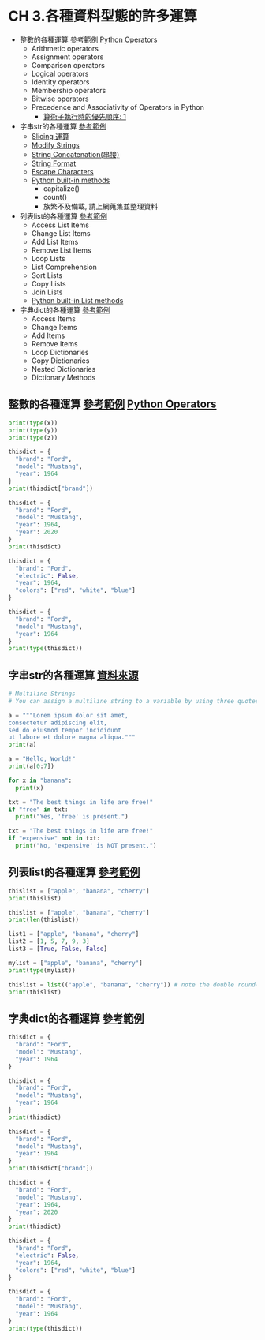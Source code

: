 # CH 3.各種資料型態的許多運算
  - 整數的各種運算 [參考範例](https://www.w3schools.com/python/python_numbers.asp)  [Python Operators](https://www.w3schools.com/python/python_operators.asp)
    - Arithmetic operators
    - Assignment operators
    - Comparison operators
    - Logical operators
    - Identity operators
    - Membership operators
    - Bitwise operators
    - Precedence and Associativity of Operators in Python
      - [算術子執行時的優先順序: 1](https://www.programiz.com/python-programming/precedence-associativity) 
  - 字串str的各種運算 [參考範例](https://www.w3schools.com/python/python_strings.asp)
    - [Slicing 運算](https://www.w3schools.com/python/python_strings_slicing.asp)
    - [Modify Strings](https://www.w3schools.com/python/python_strings_modify.asp)
    - [String Concatenation(串接)](https://www.w3schools.com/python/python_strings_concatenate.asp)
    - [String Format](https://www.w3schools.com/python/python_strings_format.asp)
    - [Escape Characters](https://www.w3schools.com/python/python_strings_escape.asp)
    - [Python built-in methods](https://www.w3schools.com/python/python_strings_methods.asp)
      - capitalize()
      - count()
      - 族繁不及備載, 請上網蒐集並整理資料
  - 列表list的各種運算  [參考範例](https://www.w3schools.com/python/python_lists.asp)
    - Access List Items
    - Change List Items
    - Add List Items
    - Remove List Items
    - Loop Lists
    - List Comprehension
    - Sort Lists
    - Copy Lists
    - Join Lists
    - [Python built-in List methods](https://www.w3schools.com/python/python_lists_methods.asp)
  - 字典dict的各種運算 [參考範例](https://www.w3schools.com/python/python_dictionaries.asp)
    - Access Items
    - Change Items
    - Add Items
    - Remove Items
    - Loop Dictionaries
    - Copy Dictionaries
    - Nested Dictionaries
    - Dictionary Methods

## 整數的各種運算 [參考範例](https://www.w3schools.com/python/python_numbers.asp)  [Python Operators](https://www.w3schools.com/python/python_operators.asp)

```python
print(type(x))
print(type(y))
print(type(z))
```

```python
thisdict = {
  "brand": "Ford",
  "model": "Mustang",
  "year": 1964
}
print(thisdict["brand"])
```

```python
thisdict = {
  "brand": "Ford",
  "model": "Mustang",
  "year": 1964,
  "year": 2020
}
print(thisdict)
```

```python
thisdict = {
  "brand": "Ford",
  "electric": False,
  "year": 1964,
  "colors": ["red", "white", "blue"]
}
```
```python
thisdict = {
  "brand": "Ford",
  "model": "Mustang",
  "year": 1964
}
print(type(thisdict))
```

## 字串str的各種運算 [資料來源](https://www.w3schools.com/python/python_strings.asp)
```python
# Multiline Strings
# You can assign a multiline string to a variable by using three quotes:

a = """Lorem ipsum dolor sit amet,
consectetur adipiscing elit,
sed do eiusmod tempor incididunt
ut labore et dolore magna aliqua."""
print(a)
```

```python
a = "Hello, World!"
print(a[0:7])
```

```python
for x in "banana":
  print(x)
```

```python
txt = "The best things in life are free!"
if "free" in txt:
  print("Yes, 'free' is present.")
```

```python
txt = "The best things in life are free!"
if "expensive" not in txt:
  print("No, 'expensive' is NOT present.")
```

## 列表list的各種運算  [參考範例](https://www.w3schools.com/python/python_lists.asp)

```python
thislist = ["apple", "banana", "cherry"]
print(thislist)
```

```python
thislist = ["apple", "banana", "cherry"]
print(len(thislist))
```

```python
list1 = ["apple", "banana", "cherry"]
list2 = [1, 5, 7, 9, 3]
list3 = [True, False, False]
```

```python
mylist = ["apple", "banana", "cherry"]
print(type(mylist))
```

```python
thislist = list(("apple", "banana", "cherry")) # note the double round-brackets
print(thislist)
```
## 字典dict的各種運算 [參考範例](https://www.w3schools.com/python/python_dictionaries.asp)

```python
thisdict = {
  "brand": "Ford",
  "model": "Mustang",
  "year": 1964
}
```

```python
thisdict = {
  "brand": "Ford",
  "model": "Mustang",
  "year": 1964
}
print(thisdict)
```

```python
thisdict = {
  "brand": "Ford",
  "model": "Mustang",
  "year": 1964
}
print(thisdict["brand"])
```

```python
thisdict = {
  "brand": "Ford",
  "model": "Mustang",
  "year": 1964,
  "year": 2020
}
print(thisdict)
```

```python
thisdict = {
  "brand": "Ford",
  "electric": False,
  "year": 1964,
  "colors": ["red", "white", "blue"]
}
```

```python
thisdict = {
  "brand": "Ford",
  "model": "Mustang",
  "year": 1964
}
print(type(thisdict))

```











